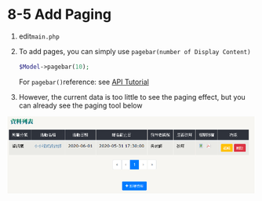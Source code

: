 # 8-5 Add Paging



1. edit`main.php`
2. To add pages, you can simply use `pagebar(number of Display Content)`

   ```php
   $Model->pagebar(10);
   ```

   For `pagebar()`reference: see [API Tutorial](https://xoops.gitbook.io/jill-lazy-framework-api/3.tadmoddata-class/3-5-screen-display/3-5-1-set-pagebar)  

3. However, the current data is too little to see the paging effect, but you can already see the paging tool below  

![](../.gitbook/assets/image%20%285%29.png)

